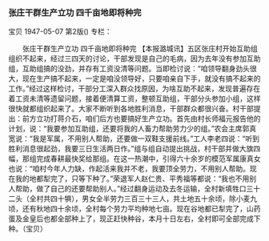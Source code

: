 ### 张庄干群生产立功  四千亩地即将种完
宝贝
1947-05-07
第2版()
专栏：

　　张庄干群生产立功
    四千亩地即将种完
    【本报潞城讯】五区张庄村开始互助组组织不起来，经过三四天的讨论，干部发现是自己的毛病，因为去年没有参加互助组，互助组搞的没劲，并存有工资没清等问题。当即检讨说：“咱领导翻身劲头很大，现在生产搞不起来，一定是咱没领导好，只要咱亲自下手，就没有搞不起来的工作。”经过这样检讨，干部分工深入群众找原因，为啥互助不起来，发现普遍存在着工资未清等遗留问题，接着便清算工资，整顿互助组，干部分头参加小组，这样很快就都组织起来了。大家不断听到各地胜利消息，干部群众都很兴奋。村干部提出：前方立功打蒋介石，咱们后方也要搞好生产立功。首先由村长师福元报告他的计划，说：“我要参加互助组，还要将我的人畜力帮助劳力少的组。”农会主席郭真宽说：“我是军属，不用别人帮助，还要做一双鞋支援前线。”工人李老四说：“听到胜利消息很起劲，我要三日生活两日作。”组与组自动提出挑战，村干部并做大旗四幅，那组完成春耕最快奖给那组。在这一热潮中，引得六十余岁的模范军属康真女也说：“咱村今年人力缺，作起活来我并不老，我要顶全劳力，不用别人帮助。现在我的地都犁完了，只等下种了。”荣退军人赵仁贵、平秀福等都说：“我也不用别人帮助，做了自己的还要帮助别人。”经过翻身运动及去冬运输，全村新填牲口三十二头（全村共四十犋），男女全半劳力三百三十三人，共土地五十余顷，除小麦九顷，还有秋地四十余顷，全村每个劳力平均种地七亩。现在谷地都已犁完了，山药蛋及金皇后也都全部种上了，现正赶快种谷，本月十日左右，全村即可全部完成下种。（宝贝）
